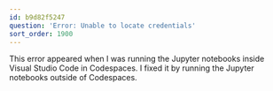 ```yaml
---
id: b9d82f5247
question: 'Error: Unable to locate credentials'
sort_order: 1900
---
```


This error appeared when I was running the Jupyter notebooks inside Visual Studio Code in Codespaces. I fixed it by running the Jupyter notebooks outside of Codespaces.